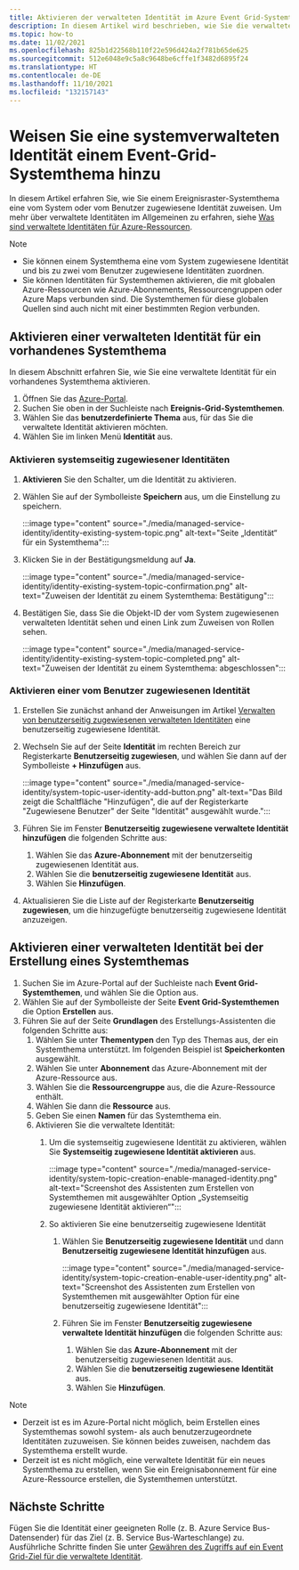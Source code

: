 ```yaml
---
title: Aktivieren der verwalteten Identität im Azure Event Grid-Systemthema
description: In diesem Artikel wird beschrieben, wie Sie die verwaltete Dienstidentität für ein Azure Event Grid-Thema aktivieren.
ms.topic: how-to
ms.date: 11/02/2021
ms.openlocfilehash: 825b1d22568b110f22e596d424a2f781b65de625
ms.sourcegitcommit: 512e6048e9c5a8c9648be6cffe1f3482d6895f24
ms.translationtype: HT
ms.contentlocale: de-DE
ms.lasthandoff: 11/10/2021
ms.locfileid: "132157143"
---
```

# <a name="assign-a-system-managed-identity-to-an-event-grid-system-topic"></a>Weisen Sie eine systemverwalteten Identität einem Event-Grid-Systemthema hinzu
In diesem Artikel erfahren Sie, wie Sie einem Ereignisraster-Systemthema eine vom System oder vom Benutzer zugewiesene Identität zuweisen. Um mehr über verwaltete Identitäten im Allgemeinen zu erfahren, siehe [Was sind verwaltete Identitäten für Azure-Ressourcen](../active-directory/managed-identities-azure-resources/overview.md).  

> [!NOTE]
> - Sie können einem Systemthema eine vom System zugewiesene Identität und bis zu zwei vom Benutzer zugewiesene Identitäten zuordnen. 
> - Sie können Identitäten für Systemthemen aktivieren, die mit globalen Azure-Ressourcen wie Azure-Abonnements, Ressourcengruppen oder Azure Maps verbunden sind. Die Systemthemen für diese globalen Quellen sind auch nicht mit einer bestimmten Region verbunden.

## <a name="enable-managed-identity-for-an-existing-system-topic"></a>Aktivieren einer verwalteten Identität für ein vorhandenes Systemthema
In diesem Abschnitt erfahren Sie, wie Sie eine verwaltete Identität für ein vorhandenes Systemthema aktivieren. 

1. Öffnen Sie das [Azure-Portal](https://portal.azure.com).
2. Suchen Sie oben in der Suchleiste nach **Ereignis-Grid-Systemthemen**.
3. Wählen Sie das **benutzerdefinierte Thema** aus, für das Sie die verwaltete Identität aktivieren möchten. 
4. Wählen Sie im linken Menü **Identität** aus.  

### <a name="enable-system-assigned-identity"></a>Aktivieren systemseitig zugewiesener Identitäten
1. **Aktivieren** Sie den Schalter, um die Identität zu aktivieren. 
1. Wählen Sie auf der Symbolleiste **Speichern** aus, um die Einstellung zu speichern. 

    :::image type="content" source="./media/managed-service-identity/identity-existing-system-topic.png" alt-text="Seite „Identität“ für ein Systemthema"::: 
1. Klicken Sie in der Bestätigungsmeldung auf **Ja**. 

    :::image type="content" source="./media/managed-service-identity/identity-existing-system-topic-confirmation.png" alt-text="Zuweisen der Identität zu einem Systemthema: Bestätigung"::: 
1. Bestätigen Sie, dass Sie die Objekt-ID der vom System zugewiesenen verwalteten Identität sehen und einen Link zum Zuweisen von Rollen sehen. 

    :::image type="content" source="./media/managed-service-identity/identity-existing-system-topic-completed.png" alt-text="Zuweisen der Identität zu einem Systemthema: abgeschlossen"::: 

### <a name="enable-user-assigned-identity"></a>Aktivieren einer vom Benutzer zugewiesenen Identität

1. Erstellen Sie zunächst anhand der Anweisungen im Artikel [Verwalten von benutzerseitig zugewiesenen verwalteten Identitäten](../active-directory/managed-identities-azure-resources/how-manage-user-assigned-managed-identities.md) eine benutzerseitig zugewiesene Identität. 
1. Wechseln Sie auf der Seite **Identität** im rechten Bereich zur Registerkarte **Benutzerseitig zugewiesen**, und wählen Sie dann auf der Symbolleiste **+ Hinzufügen** aus.

    :::image type="content" source="./media/managed-service-identity/system-topic-user-identity-add-button.png" alt-text="Das Bild zeigt die Schaltfläche &quot;Hinzufügen&quot;, die auf der Registerkarte &quot;Zugewiesene Benutzer&quot; der Seite &quot;Identität&quot; ausgewählt wurde.":::
1. Führen Sie im Fenster **Benutzerseitig zugewiesene verwaltete Identität hinzufügen** die folgenden Schritte aus:
    1. Wählen Sie das **Azure-Abonnement** mit der benutzerseitig zugewiesenen Identität aus. 
    1. Wählen Sie die **benutzerseitig zugewiesene Identität** aus. 
    1. Wählen Sie **Hinzufügen**. 
1. Aktualisieren Sie die Liste auf der Registerkarte **Benutzerseitig zugewiesen**, um die hinzugefügte benutzerseitig zugewiesene Identität anzuzeigen.

## <a name="enable-managed-identity-when-creating-a-system-topic"></a>Aktivieren einer verwalteten Identität bei der Erstellung eines Systemthemas

1. Suchen Sie im Azure-Portal auf der Suchleiste nach **Event Grid-Systemthemen**, und wählen Sie die Option aus. 
1. Wählen Sie auf der Symbolleiste der Seite **Event Grid-Systemthemen** die Option **Erstellen** aus. 
1. Führen Sie auf der Seite **Grundlagen** des Erstellungs-Assistenten die folgenden Schritte aus: 
    1. Wählen Sie unter **Thementypen** den Typ des Themas aus, der ein Systemthema unterstützt. Im folgenden Beispiel ist **Speicherkonten** ausgewählt. 
    2. Wählen Sie unter **Abonnement** das Azure-Abonnement mit der Azure-Ressource aus. 
    1. Wählen Sie die **Ressourcengruppe** aus, die die Azure-Ressource enthält. 
    1. Wählen Sie dann die **Ressource** aus. 
    1. Geben Sie einen **Namen** für das Systemthema ein.
    1. Aktivieren Sie die verwaltete Identität:
        1. Um die systemseitig zugewiesene Identität zu aktivieren, wählen Sie **Systemseitig zugewiesene Identität aktivieren** aus. 
        
            :::image type="content" source="./media/managed-service-identity/system-topic-creation-enable-managed-identity.png" alt-text="Screenshot des Assistenten zum Erstellen von Systemthemen mit ausgewählter Option „Systemseitig zugewiesene Identität aktivieren“":::            
        1. So aktivieren Sie eine benutzerseitig zugewiesene Identität 
            1. Wählen Sie **Benutzerseitig zugewiesene Identität** und dann **Benutzerseitig zugewiesene Identität hinzufügen** aus. 
        
                :::image type="content" source="./media/managed-service-identity/system-topic-creation-enable-user-identity.png" alt-text="Screenshot des Assistenten zum Erstellen von Systemthemen mit ausgewählter Option für eine benutzerseitig zugewiesene Identität":::            
            1. Führen Sie im Fenster **Benutzerseitig zugewiesene verwaltete Identität hinzufügen** die folgenden Schritte aus:
                1. Wählen Sie das **Azure-Abonnement** mit der benutzerseitig zugewiesenen Identität aus. 
                1. Wählen Sie die **benutzerseitig zugewiesene Identität** aus. 
                1. Wählen Sie **Hinzufügen**.                         

> [!NOTE]
> - Derzeit ist es im Azure-Portal nicht möglich, beim Erstellen eines Systemthemas sowohl system- als auch benutzerzugeordnete Identitäten zuzuweisen. Sie können beides zuweisen, nachdem das Systemthema erstellt wurde. 
> - Derzeit ist es nicht möglich, eine verwaltete Identität für ein neues Systemthema zu erstellen, wenn Sie ein Ereignisabonnement für eine Azure-Ressource erstellen, die Systemthemen unterstützt. 


## <a name="next-steps"></a>Nächste Schritte
Fügen Sie die Identität einer geeigneten Rolle (z. B. Azure Service Bus-Datensender) für das Ziel (z. B. Service Bus-Warteschlange) zu. Ausführliche Schritte finden Sie unter [Gewähren des Zugriffs auf ein Event Grid-Ziel für die verwaltete Identität](add-identity-roles.md). 